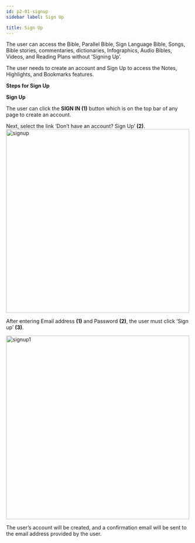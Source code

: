 ```yaml
---
id: p2-01-signup
sidebar label: Sign Up

title: Sign Up
---
```

The user can access the Bible, Parallel Bible, Sign Language Bible, Songs, Bible stories, commentaries, dictionaries, Infographics, Audio Bibles, Videos, and Reading Plans without ‘Signing Up’. 

The user needs to create an account and Sign Up to access the Notes, Highlights, and Bookmarks features. 

**Steps for Sign Up**

**Sign Up** 

The user can click the **SIGN IN (1)** button which is on the top bar of any page to create an account. 

Next, select the link ‘Don’t have an account? Sign Up’ **(2)**. 
<img src="/img/assets/sign up.png"  width="500px" alt="signup"/>


After entering Email address **(1)** and Password **(2)**, the user must click ‘Sign up’ **(3)**. 

<img src="/img/assets/signup1.png"  width="500px" alt="signup1"/>

The user’s account will be created, and a confirmation email will be sent to the email address provided by the user. 